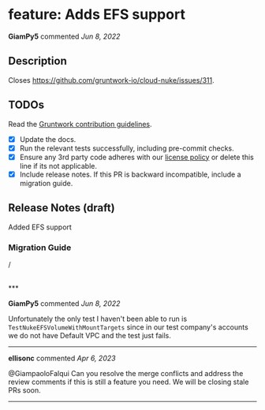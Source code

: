 # feature: Adds EFS support

**GiamPy5** commented *Jun 8, 2022*

<!-- Prepend '[WIP]' to the title if this PR is still a work-in-progress. Remove it when it is ready for review! -->

## Description

Closes https://github.com/gruntwork-io/cloud-nuke/issues/311.

## TODOs

Read the [Gruntwork contribution guidelines](https://gruntwork.notion.site/Gruntwork-Coding-Methodology-02fdcd6e4b004e818553684760bf691e).

- [X] Update the docs.
- [X] Run the relevant tests successfully, including pre-commit checks.
- [X] Ensure any 3rd party code adheres with our [license policy](https://www.notion.so/gruntwork/Gruntwork-licenses-and-open-source-usage-policy-f7dece1f780341c7b69c1763f22b1378) or delete this line if its not applicable.
- [X] Include release notes. If this PR is backward incompatible, include a migration guide.

## Release Notes (draft)

Added EFS support

### Migration Guide

/


<br />
***


**GiamPy5** commented *Jun 8, 2022*

Unfortunately the only test I haven't been able to run is `TestNukeEFSVolumeWithMountTargets` since in our test company's accounts we do not have Default VPC and the test just fails.
***

**ellisonc** commented *Apr 6, 2023*

@GiampaoloFalqui Can you resolve the merge conflicts and address the review comments if this is still a feature you need.  We will be closing stale PRs soon.
***

